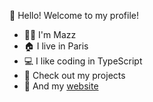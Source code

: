 :wave: Hello! Welcome to my profile!
- :man_technologist: I'm Mazz
- :house: I live in Paris
- :computer: I like coding in TypeScript
- :arrow_down_small: Check out my projects
- :link: And my [website](https://mazz.fun)
